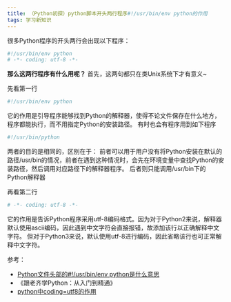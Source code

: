 ```yaml
---
title: （Python初探）python脚本开头两行程序#!/usr/bin/env python的作用
tags: 学习新知识
---
```


很多Python程序的开头两行会出现以下程序：
```bash
#!/usr/bin/env python
# -*- coding: utf-8 -*-
```
**那么这两行程序有什么用呢？**
首先，这两句都只在类Unix系统下才有意义~

先看第一行
```bash
#!/usr/bin/env python
```
它的作用是引导程序能够找到Python的解释器，使得不论文件保存在什么地方，程序都能执行，而不用指定Python的安装路径。
有时也会有程序用到如下程序
```bash
#!/usr/bin/python
```
两者的目的是相同的，区别在于：
前者可以用于用户没有将Python安装在默认的路径/usr/bin的情况，前者在遇到这种情况时，会先在环境变量中查找Python的安装路径，然后调用对应路径下的解释器程序。
后者则只能调用/usr/bin下的Python解释器

再看第二行
```bash
# -*- coding: utf-8 -*-
```
它的作用是告诉Python程序采用utf-8编码格式。因为对于Python2来说，解释器默认使用ascii编码，因此遇到中文字符会直接报错，故添加该行以正确解释中文字符。
但对于Python3来说，默认使用utf-8进行编码，因此省略该行也可正常解释中文字符。

参考：
- [Python文件头部的#!/usr/bin/env python是什么意思](https://blog.csdn.net/ai_XX/article/details/82998403 )
- 《跟老齐学Python：从入门到精通》
- [python中coding=utf8的作用](https://blog.csdn.net/wo198711203217/article/details/101204755 )
